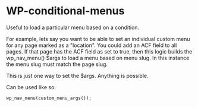 # WP-conditional-menus
Useful to load a particular menu based on a condition.

For example, lets say you want to be able to set an individual custom menu for any page marked as a "location". You could add an ACF field to all pages. If that page has the ACF field as set to true, then this logic builds the wp_nav_menu() $args to load a menu based on menu slug. In this instance the menu slug must match the page slug.

This is just one way to set the $args. Anything is possible.

Can be used like so:
```
wp_nav_menu(custom_menu_args());
```


